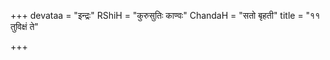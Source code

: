 +++
devataa = "इन्द्रः"
RShiH = "कुरुसुतिः काण्वः"
ChandaH = "सतो बृहती"
title = "११ तुविक्षं ते"

+++
